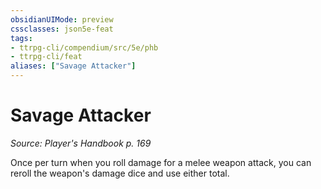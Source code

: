 ```yaml
---
obsidianUIMode: preview
cssclasses: json5e-feat
tags:
- ttrpg-cli/compendium/src/5e/phb
- ttrpg-cli/feat
aliases: ["Savage Attacker"]
---
```

# Savage Attacker
*Source: Player's Handbook p. 169*  

Once per turn when you roll damage for a melee weapon attack, you can reroll the weapon's damage dice and use either total.